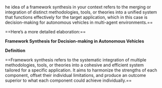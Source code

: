 he idea of a framework synthesis in your context refers to the merging or integration of distinct methodologies, tools, or theories into a unified system that functions effectively for the target application, which in this case is decision-making for autonomous vehicles in multi-agent environments.==

==Here’s a more detailed elaboration:==

  

**Framework Synthesis for Decision-making in Autonomous Vehicles**

**Definition**

==Framework synthesis refers to the systematic integration of multiple methodologies, tools, or theories into a cohesive and efficient system tailored for a specific application. It aims to harmonize the strengths of each component, offset their individual limitations, and produce an outcome superior to what each component could achieve individually.==